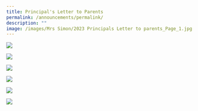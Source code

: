 ```yaml
---
title: Principal's Letter to Parents
permalink: /announcements/permalink/
description: ""
image: /images/Mrs Simon/2023 Principals Letter to parents_Page_1.jpg
---
```

![](/images/Mrs%20Simon/2023%20Principals%20Letter%20to%20parents_Page_1.jpg)

![](/images/Mrs%20Simon/2023%20Principals%20Letter%20to%20parents_Page_2.jpg)

![](/images/Mrs%20Simon/2023%20Principals%20Letter%20to%20parents_Page_3.jpg)

![](/images/Mrs%20Simon/2023%20Principals%20Letter%20to%20parents_Page_4.jpg)

![](/images/Mrs%20Simon/2023%20Principals%20Letter%20to%20parents_Page_5.jpg)

![](/images/Mrs%20Simon/2023%20Principals%20Letter%20to%20parents_Page_6.jpg)